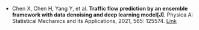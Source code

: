 * Chen X, Chen H, Yang Y, et al. <b>Traffic flow prediction by an ensemble framework with data denoising and deep learning model[J]</b>. Physica A: Statistical Mechanics and its Applications, 2021, 565: 125574. [Link](https://www.sciencedirect.com/science/article/pii/S0378437120308724)
